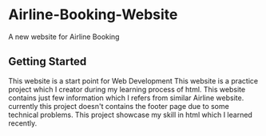 # Airline-Booking-Website
A new website for Airline Booking

## Getting Started
This website is a start point for Web Development
This website is a practice project which I creator during my learning process of html.
This website contains just few information which I refers from similar Airline website.
currently this project doesn't contains the footer page due to some technical problems.
This project showcase my skill in html which I learned recently.


